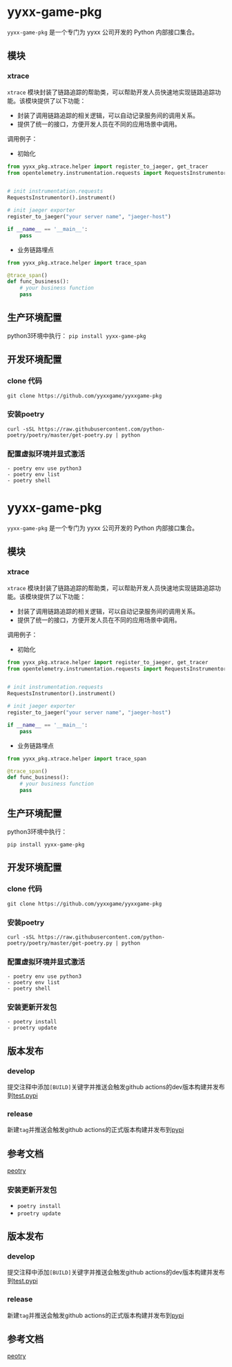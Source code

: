 # yyxx-game-pkg

`yyxx-game-pkg` 是一个专门为 yyxx 公司开发的 Python 内部接口集合。

## 模块

### xtrace

`xtrace` 模块封装了链路追踪的帮助类，可以帮助开发人员快速地实现链路追踪功能。该模块提供了以下功能：

- 封装了调用链路追踪的相关逻辑，可以自动记录服务间的调用关系。
- 提供了统一的接口，方便开发人员在不同的应用场景中调用。

调用例子：
- 初始化
```python
from yyxx_pkg.xtrace.helper import register_to_jaeger, get_tracer
from opentelemetry.instrumentation.requests import RequestsInstrumentor


# init instrumentation.requests 
RequestsInstrumentor().instrument()

# init jaeger exporter
register_to_jaeger("your server name", "jaeger-host")

if __name__ == '__main__':
    pass
```

- 业务链路埋点
```python
from yyxx_pkg.xtrace.helper import trace_span

@trace_span()
def func_business():
    # your business function
    pass
```

## 生产环境配置
python3环境中执行：
`pip install yyxx-game-pkg`

## 开发环境配置

### clone 代码
```
git clone https://github.com/yyxxgame/yyxxgame-pkg
```

### 安装poetry
```
curl -sSL https://raw.githubusercontent.com/python-poetry/poetry/master/get-poetry.py | python
```

### 配置虚拟环境并显式激活
```
- poetry env use python3
- poetry env list
- poetry shell
```
# yyxx-game-pkg

`yyxx-game-pkg` 是一个专门为 yyxx 公司开发的 Python 内部接口集合。

## 模块

### xtrace

`xtrace` 模块封装了链路追踪的帮助类，可以帮助开发人员快速地实现链路追踪功能。该模块提供了以下功能：

- 封装了调用链路追踪的相关逻辑，可以自动记录服务间的调用关系。
- 提供了统一的接口，方便开发人员在不同的应用场景中调用。

调用例子：
- 初始化
```python
from yyxx_pkg.xtrace.helper import register_to_jaeger, get_tracer
from opentelemetry.instrumentation.requests import RequestsInstrumentor


# init instrumentation.requests 
RequestsInstrumentor().instrument()

# init jaeger exporter
register_to_jaeger("your server name", "jaeger-host")

if __name__ == '__main__':
    pass
```

- 业务链路埋点
```python
from yyxx_pkg.xtrace.helper import trace_span

@trace_span()
def func_business():
    # your business function
    pass
```

## 生产环境配置
python3环境中执行：
```
pip install yyxx-game-pkg
```


## 开发环境配置

### clone 代码
```
git clone https://github.com/yyxxgame/yyxxgame-pkg
```

### 安装poetry
```
curl -sSL https://raw.githubusercontent.com/python-poetry/poetry/master/get-poetry.py | python
```

### 配置虚拟环境并显式激活
```
- poetry env use python3
- poetry env list
- poetry shell
```

### 安装更新开发包
```
- poetry install
- proetry update
```


## 版本发布
### develop
提交注释中添加`[BUILD]`关键字并推送会触发github actions的dev版本构建并发布到[test.pypi](https://test.pypi.org/project/yyxx-game-pkg/)

### release
新建`tag`并推送会触发github actions的正式版本构建并发布到[pypi](https://pypi.org/project/yyxx-game-pkg/)

## 参考文档
[peotry](https://python-poetry.org/docs/)
### 安装更新开发包
- `poetry install`
- `proetry update`

## 版本发布
### develop
提交注释中添加`[BUILD]`关键字并推送会触发github actions的dev版本构建并发布到[test.pypi](https://test.pypi.org/project/yyxx-game-pkg/)

### release
新建`tag`并推送会触发github actions的正式版本构建并发布到[pypi](https://pypi.org/project/yyxx-game-pkg/)

## 参考文档
[peotry](https://python-poetry.org/docs/)
